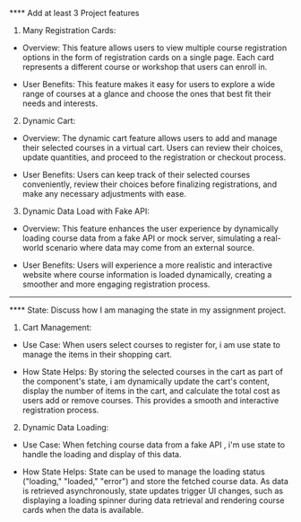 **** Add at least 3 Project features

1. Many Registration Cards:

- Overview: This feature allows users to view multiple course registration options in the form of registration cards on a single page. Each card represents a different course or workshop that users can enroll in.

- User Benefits: This feature makes it easy for users to explore a wide range of courses at a glance and choose the ones that best fit their needs and interests.

2. Dynamic Cart:

- Overview: The dynamic cart feature allows users to add and manage their selected courses in a virtual cart. Users can review their choices, update quantities, and proceed to the registration or checkout process.

- User Benefits: Users can keep track of their selected courses conveniently, review their choices before finalizing registrations, and make any necessary adjustments with ease.

3. Dynamic Data Load with Fake API:

- Overview: This feature enhances the user experience by dynamically loading course data from a fake API or mock server, simulating a real-world scenario where data may come from an external source.

- User Benefits: Users will experience a more realistic and interactive website where course information is loaded dynamically, creating a smoother and more engaging registration process.

-----------------------------------------------------------------------------------------------

**** State: Discuss how I am managing the state in my assignment project.

1. Cart Management:

- Use Case: When users select courses to register for, i am use state to manage the items in their shopping cart.

- How State Helps: By storing the selected courses in the cart as part of the component's state, i am dynamically update the cart's content, display the number of items in the cart, and calculate the total cost as users add or remove courses. This provides a smooth and interactive registration process.

2. Dynamic Data Loading:

- Use Case: When fetching course data from a fake API , i'm use state to handle the loading and display of this data.

- How State Helps: State can be used to manage the loading status ("loading," "loaded," "error") and store the fetched course data. As data is retrieved asynchronously, state updates trigger UI changes, such as displaying a loading spinner during data retrieval and rendering course cards when the data is available.